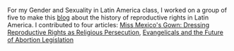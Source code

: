 For my Gender and Sexuality in Latin America class, I worked on a group of five to make this [blog](https://reproductivejusticeinlatinamerica.school.blog/) about the history of reproductive rights in Latin America. I contributed to four articles: [Miss Mexico's Gown: Dressing Reproductive Rights as Religious Persecution](https://reproductivejusticeinlatinamerica.school.blog/missmexicosdress/), [Evangelicals and the Future of Abortion Legislation
](https://reproductivejusticeinlatinamerica.school.blog/catholics-and-evangelicals/) 

